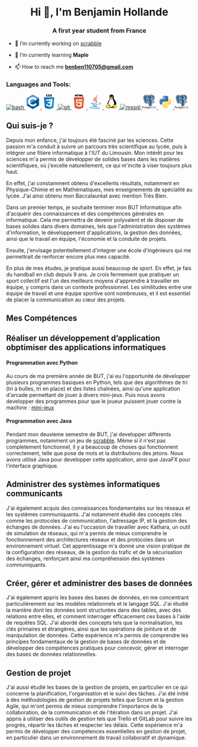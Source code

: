 <h1 align="center">Hi 👋, I'm Benjamin Hollande</h1>   
<h3 align="center">A first year student from France</h3>

- 🔭 I’m currently working on [scrabble](https://github.com/naguiagahnim/scrabble.git)

- 🌱 I’m currently learning **Maple**

- 📫 How to reach me **benben110705@gmail.com**

<h3 align="left">Languages and Tools:</h3>
<p align="left"> <a href="https://www.gnu.org/software/bash/" target="_blank" rel="noreferrer"> <img src="https://www.vectorlogo.zone/logos/gnu_bash/gnu_bash-icon.svg" alt="bash" width="40" height="40"/> </a> <a href="https://www.cprogramming.com/" target="_blank" rel="noreferrer"> <img src="https://raw.githubusercontent.com/devicons/devicon/master/icons/c/c-original.svg" alt="c" width="40" height="40"/> </a> <a href="https://www.w3schools.com/css/" target="_blank" rel="noreferrer"> <img src="https://raw.githubusercontent.com/devicons/devicon/master/icons/css3/css3-original-wordmark.svg" alt="css3" width="40" height="40"/> </a> <a href="https://git-scm.com/" target="_blank" rel="noreferrer"> <img src="https://www.vectorlogo.zone/logos/git-scm/git-scm-icon.svg" alt="git" width="40" height="40"/> </a> <a href="https://www.w3.org/html/" target="_blank" rel="noreferrer"> <img src="https://raw.githubusercontent.com/devicons/devicon/master/icons/html5/html5-original-wordmark.svg" alt="html5" width="40" height="40"/> </a> <a href="https://www.java.com" target="_blank" rel="noreferrer"> <img src="https://raw.githubusercontent.com/devicons/devicon/master/icons/java/java-original.svg" alt="java" width="40" height="40"/> </a> <a href="https://www.linux.org/" target="_blank" rel="noreferrer"> <img src="https://raw.githubusercontent.com/devicons/devicon/master/icons/linux/linux-original.svg" alt="linux" width="40" height="40"/> </a> <a href="https://www.microsoft.com/en-us/sql-server" target="_blank" rel="noreferrer"> <img src="https://www.svgrepo.com/show/303229/microsoft-sql-server-logo.svg" alt="mssql" width="40" height="40"/> </a> <a href="https://www.postgresql.org" target="_blank" rel="noreferrer"> <img src="https://raw.githubusercontent.com/devicons/devicon/master/icons/postgresql/postgresql-original-wordmark.svg" alt="postgresql" width="40" height="40"/> </a> <a href="https://www.python.org" target="_blank" rel="noreferrer"> <img src="https://raw.githubusercontent.com/devicons/devicon/master/icons/python/python-original.svg" alt="python" width="40" height="40"/> </a> <img src="https://raw.githubusercontent.com/devicons/devicon/master/icons/postgresql/postgresql-original-wordmark.svg" alt="postgresql" width="40" height="40"/> </p>

## Qui suis-je ?

Depuis mon enfance, j'ai toujours été fasciné par les sciences. Cette passion m'a conduit à suivre un parcours très scientifique au lycée, puis à intégrer une filière informatique à l'IUT du Limousin. Mon intérêt pour les sciences m'a permis de développer de solides bases dans les matières scientifiques, où j'excelle naturellement, ce qui m'incite à viser toujours plus haut.

En effet, j'ai constamment obtenu d'excellents résultats, notamment en Physique-Chimie et en Mathématiques, mes enseignements de spécialité au lycée. J'ai ainsi obtenu mon Baccalauréat avec mention Très Bien.

Dans un premier temps, je souhaite terminer mon BUT Informatique afin d'acquérir des connaissances et des compétences générales en informatique. Cela me permettra de devenir polyvalent et de disposer de bases solides dans divers domaines, tels que l'administration des systèmes d'information, le développement d'applications, la gestion des données, ainsi que le travail en équipe, l'économie et la conduite de projets.

Ensuite, j'envisage potentiellement d'integrer une école d'ingénieurs qui me permettrait de renforcer encore plus mes capacité.

En plus de mes études, je pratique aussi beaucoup de sport. En effet, je fais du handball en club depuis 9 ans. Je crois fermement que pratiquer un sport collectif est l'un des meilleurs moyens d'apprendre à travailler en équipe, y compris dans un contexte professionnel. Les similitudes entre une équipe de travail et une équipe sportive sont nombreuses, et il est essentiel de placer la communication au cœur des projets.

## Mes Compétences

## Réaliser un développement d’application obptimiser des applications informatiques

#### Programmation avec Python

Au cours de ma première année de BUT, j'ai eu l'opportunité de développer plusieurs programmes basiques en Python, tels que des algorithmes de tri (tri à bulles, tri en place) et des listes chaînées, ainsi qu'une application d'arcade permettant de jouer à divers mini-jeux. Puis nous avons developper des programmes pour que le joueur puissent jouer contre la machine : [mini-jeux](https://github.com/sp4rk555/sae-1.02.git)

#### Programmation avec Java

Pendant mon deuxieme semestre de BUT, j'ai developper differents programmes, notamment un jeu de [scrabble](https://github.com/naguiagahnim/scrabble). Même si il n'est pas completement fonctionnel, il y a beaucoup de choses qui fonctionnent correctement, telle que pose de mots et la distributions des jetons. Nous avons utilisé Java pour developper cette application, ainsi que JavaFX pour l'interface graphique.

## Administrer des systèmes informatiques communicants

J'ai également acquis des connaissances fondamentales sur les réseaux et les systèmes communiquants. J'ai notamment étudié des concepts clés comme les protocoles de communication, l'adressage IP, et la gestion des échanges de données. J'ai eu l'occasion de travailler avec Kathara, un outil de simulation de réseaux, qui m'a permis de mieux comprendre le fonctionnement des architectures réseaux et des protocoles dans un environnement virtuel. Cet apprentissage m'a donné une vision pratique de la configuration des réseaux, de la gestion du trafic et de la sécurisation des échanges, renforçant ainsi ma compréhension des systèmes communiquants.

## Créer, gérer et administrer des bases de données

J'ai également appris les bases des bases de données, en me concentrant particulièrement sur les modèles relationnels et le langage SQL. J'ai étudié la manière dont les données sont structurées dans des tables, avec des relations entre elles, et comment interroger efficacement ces bases à l'aide de requêtes SQL. J'ai abordé des concepts tels que la normalisation, les clés primaires et étrangères, ainsi que les opérations de jointure et de manipulation de données. Cette expérience m'a permis de comprendre les principes fondamentaux de la gestion de bases de données et de développer des compétences pratiques pour concevoir, gérer et interroger des bases de données relationnelles.

## Gestion de projet

J'ai aussi étudié les bases de la gestion de projets, en particulier en ce qui concerne la planification, l'organisation et le suivi des tâches. J'ai été initié à des méthodologies de gestion de projets telles que Scrum et la gestion Agile, qui m'ont permis de mieux comprendre l'importance de la collaboration, de la communication et de l'itération dans un projet. J'ai appris à utiliser des outils de gestion tels que Trello et GitLab pour suivre les progrès, répartir les tâches et respecter les délais. Cette expérience m'a permis de développer des compétences essentielles en gestion de projet, en particulier dans un environnement de travail collaboratif et dynamique.



